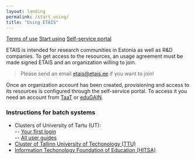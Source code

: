 ```yaml
---
layout: landing
permalink: /start_using/
title: "Using ETAIS"
---
```


<a href="../terms_of_use/" class="btn-info"> Terms of use</a>
<a href="../start_using/" class="btn-success"> Start using</a>
<a href="../self_service/" class="btn-info"> Self-service portal</a>

ETAIS is intended for research communities in Estonia as well as R&D companies. To get access to the resources,
an usage agreement must be made signed ETAIS and an organization willing to join.

>  Please send an email [etais@etais.ee](mailto:etais@etais.ee) if you want to join!

Once an organization account has been created, provisioning and access to its resources is configured through
the self-service portal. To access it you need an account from [TaaT](http://taat.edu.ee/) or
[eduGAIN](https://www.geant.org/Services/Trust_identity_and_security/eduGAIN).

### Instructions for batch systems

- Clusters of University of Tartu (UT):  
-- [Your first login](http://etais.ee/en/first-login-to-uts-rocket-cluster/ "First login guide")  
-- [All user guides](http://portal.hpc.ut.ee/web/guest/guides "UT HPC guides")  
- [Cluster of Tallinn University of Techonology (TTU)](https://wiki.ttu.ee/it/en/hpc "TTU HPC")  
- [Information Techonology Foundation of Education (HITSA)](http://www.eenet.ee/EENet/grid_en.html "EENet Grid")
